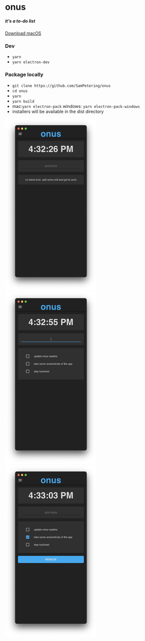 # onus 
##### it's a to-do list

[Download macOS](https://download1514.mediafire.com/q9aeedqq989g/1rmfblo3kp25vgf/onus-0.1.0.dmg)

### Dev
* ```yarn```
* ```yarn electron-dev```

### Package locally
* ```git clone https://github.com/SamPetering/onus```
* ```cd onus```
* ```yarn```
* ```yarn build```
* mac:```yarn electron-pack``` windows: ```yarn electron-pack-windows```
* installers will be available in the dist directory

<img src="https://github.com/SamPetering/onus/blob/master/screenshots/ss1.png?raw=true" alt="screenshot 1" width="300">
<img src="https://github.com/SamPetering/onus/blob/master/screenshots/ss2.png?raw=true" alt="screenshot 2" width="300">
<img src="https://github.com/SamPetering/onus/blob/master/screenshots/ss3.png?raw=true" alt="screenshot 3" width="300">
